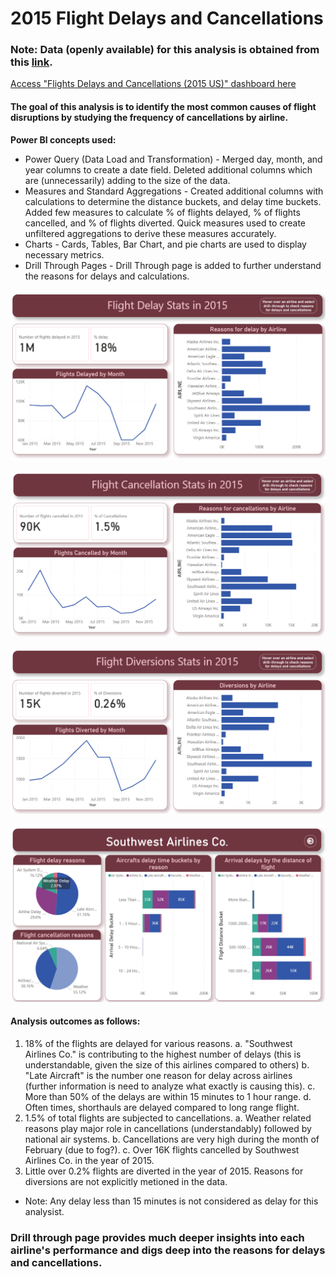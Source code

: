# 2015 Flight Delays and Cancellations

### Note: Data (openly available) for this analysis is obtained from this [link](https://www.kaggle.com/datasets/usdot/flight-delays?ref=hackernoon.com).

[Access "Flights Delays and Cancellations (2015 US)" dashboard here](https://app.powerbi.com/groups/me/reports/2f63d05f-abe7-44b2-9d33-fd45df73221d/7fbb55f7b669ccf047e9?experience=power-bi)

#### The goal of this analysis is to identify the most common causes of flight disruptions by studying the frequency of cancellations by airline.

**Power BI concepts used:**

* Power Query (Data Load and Transformation) - Merged day, month, and year columns to create a date field. Deleted additional columns which are (unnecessarily) adding to the size of the data.
* Measures and Standard Aggregations - Created additional columns with calculations to determine the distance buckets, and delay time buckets. Added few measures to calculate % of flights delayed, % of flights cancelled, and % of flights diverted. Quick measures used to create unfiltered aggregations to derive these measures accurately.
* Charts - Cards, Tables, Bar Chart, and pie charts are used to display necessary metrics.
* Drill Through Pages - Drill Through page is added to further understand the reasons for delays and calculations.

![2015 US Flight Delay Statistics](/2015_US_Flight_Delay_Stats.png)

![2015 US Flight Cancellation Statistics](/2015_US_Flight_Cancellation_Stats.png)

![2015 US Flight Diversion Statistics](/2015_US_Flight_Diversions_Stats.png)

![2015 US Flight - Reasons for Delays and Cancellations](/2015_US_Flight_Reasons_for_Delays&Cancellations.png)

#### Analysis outcomes as follows:

1. 18% of the flights are delayed for various reasons.
    a. "Southwest Airlines Co." is contributing to the highest number of delays (this is understandable, given the size of this airlines compared to others)
    b. "Late Aircraft" is the number one reason for delay across airlines (further information is need to analyze what exactly is causing this).
    c. More than 50% of the delays are within 15 minutes to 1 hour range.
    d. Often times, shorthauls are delayed compared to long range flight. 
2. 1.5% of total flights are subjected to cancellations. 
    a. Weather related reasons play major role in cancellations (understandably) followed by national air systems.
    b. Cancellations are very high during the month of February (due to fog?).
    c. Over 16K flights cancelled by Southwest Airlines Co. in the year of 2015.
3. Little over 0.2% flights are diverted in the year of 2015. Reasons for diversions are not explicitly metioned in the data. 

* Note: Any delay less than 15 minutes is not considered as delay for this analysist.

### Drill through page provides much deeper insights into each airline's performance and digs deep into the reasons for delays and cancellations.
